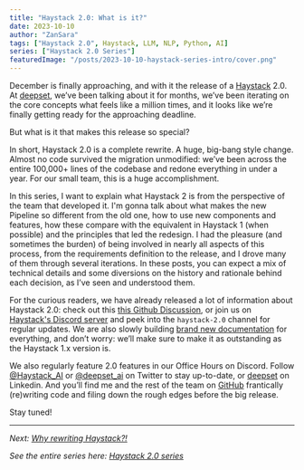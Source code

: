 ```yaml
---
title: "Haystack 2.0: What is it?"
date: 2023-10-10
author: "ZanSara"
tags: ["Haystack 2.0", Haystack, LLM, NLP, Python, AI]
series: ["Haystack 2.0 Series"]
featuredImage: "/posts/2023-10-10-haystack-series-intro/cover.png"
---
```


December is finally approaching, and with it the release of a [Haystack](https://github.com/deepset-ai/haystack) 2.0. At [deepset](https://www.deepset.ai/), we’ve been talking about it for months, we’ve been iterating on the core concepts what feels like a million times, and it looks like we’re finally getting ready for the approaching deadline.

But what is it that makes this release so special?

In short, Haystack 2.0 is a complete rewrite. A huge, big-bang style change. Almost no code survived the migration unmodified: we’ve been across the entire 100,000+ lines of the codebase and redone everything in under a year. For our small team, this is a huge accomplishment.

In this series, I want to explain what Haystack 2 is from the perspective of the team that developed it. I'm gonna talk about what makes the new Pipeline so different from the old one, how to use new components and features, how these compare with the equivalent in Haystack 1 (when possible) and the principles that led the redesign. I had the pleasure (and sometimes the burden) of being involved in nearly all aspects of this process, from the requirements definition to the release, and I drove many of them through several iterations. In these posts, you can expect a mix of technical details and some diversions on the history and rationale behind each decision, as I’ve seen and understood them.

For the curious readers, we have already released a lot of information about Haystack 2.0: check out this [this Github Discussion](https://github.com/deepset-ai/haystack/discussions/5568), or join us on [Haystack's Discord server](https://discord.com/invite/VBpFzsgRVF) and peek into the `haystack-2.0` channel for regular updates. We are also slowly building [brand new documentation](https://docs.haystack.deepset.ai/v2.0/docs) for everything, and don’t worry: we’ll make sure to make it as outstanding as the Haystack 1.x version is.

We also regularly feature 2.0 features in our Office Hours on Discord. Follow [@Haystack_AI](https://twitter.com/Haystack_AI) or [@deepset_ai](https://twitter.com/deepset_ai) on Twitter to stay up-to-date, or [deepset](https://www.linkedin.com/company/deepset-ai) on Linkedin. And you’ll find me and the rest of the team on [GitHub](https://github.com/deepset-ai/haystack) frantically (re)writing code and filing down the rough edges before the big release.

Stay tuned!

---

*Next: [Why rewriting Haystack?!](/posts/2023-10-11-haystack-series-why)*

*See the entire series here: [Haystack 2.0 series](/series/haystack-2.0-series/)*


